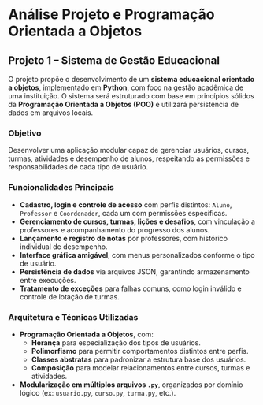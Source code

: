 # Análise Projeto e Programação Orientada a Objetos

## Projeto 1 – Sistema de Gestão Educacional

O projeto propõe o desenvolvimento de um **sistema educacional orientado a objetos**, implementado em **Python**, com foco na gestão acadêmica de uma instituição. O sistema será estruturado com base em princípios sólidos da **Programação Orientada a Objetos (POO)** e utilizará persistência de dados em arquivos locais.

### Objetivo

Desenvolver uma aplicação modular capaz de gerenciar usuários, cursos, turmas, atividades e desempenho de alunos, respeitando as permissões e responsabilidades de cada tipo de usuário.

### Funcionalidades Principais

- **Cadastro, login e controle de acesso** com perfis distintos: `Aluno`, `Professor` e `Coordenador`, cada um com permissões específicas.
- **Gerenciamento de cursos, turmas, lições e desafios**, com vinculação a professores e acompanhamento do progresso dos alunos.
- **Lançamento e registro de notas** por professores, com histórico individual de desempenho.
- **Interface gráfica amigável**, com menus personalizados conforme o tipo de usuário.
- **Persistência de dados** via arquivos JSON, garantindo armazenamento entre execuções.
- **Tratamento de exceções** para falhas comuns, como login inválido e controle de lotação de turmas.

### Arquitetura e Técnicas Utilizadas

- **Programação Orientada a Objetos**, com:
  - **Herança** para especialização dos tipos de usuários.
  - **Polimorfismo** para permitir comportamentos distintos entre perfis.
  - **Classes abstratas** para padronizar a estrutura base dos usuários.
  - **Composição** para modelar relacionamentos entre cursos, turmas e atividades.
- **Modularização em múltiplos arquivos `.py`**, organizados por domínio lógico (ex: `usuario.py`, `curso.py`, `turma.py`, etc.).
